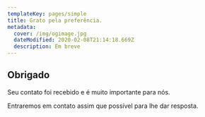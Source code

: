 ```yaml
---
templateKey: pages/simple
title: Grato pela preferência.
metadata:
  cover: /img/ogimage.jpg
  dateModified: 2020-02-08T21:14:18.669Z
  description: Em breve
---
```

## Obrigado

Seu contato foi recebido e é muito importante para nós.

Entraremos em contato assim que possível para lhe dar resposta.
